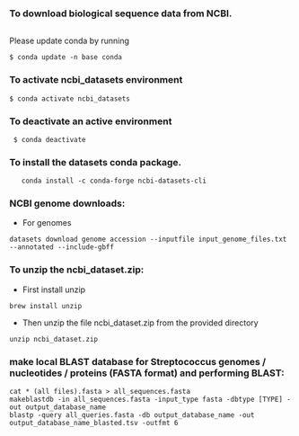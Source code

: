 ### To download biological sequence data from NCBI.

```conda create -n ncbi_datasets
```

Please update conda by running

    $ conda update -n base conda


### To activate ncbi_datasets environment

    $ conda activate ncbi_datasets

### To deactivate an active environment

     $ conda deactivate

### To install the datasets conda package.

```
   conda install -c conda-forge ncbi-datasets-cli
```

### NCBI genome downloads:

* For genomes

```
datasets download genome accession --inputfile input_genome_files.txt --annotated --include-gbff
```

### To unzip the ncbi_dataset.zip:

* First install unzip

```
brew install unzip
```

* Then unzip the file ncbi_dataset.zip from the provided directory

```
unzip ncbi_dataset.zip
```
### make local BLAST database for Streptococcus genomes / nucleotides / proteins (FASTA format) and performing BLAST:

```
cat * (all files).fasta > all_sequences.fasta
makeblastdb -in all_sequences.fasta -input_type fasta -dbtype [TYPE] -out output_database_name
blastp -query all_queries.fasta -db output_database_name -out output_database_name_blasted.tsv -outfmt 6
```
  
                             
